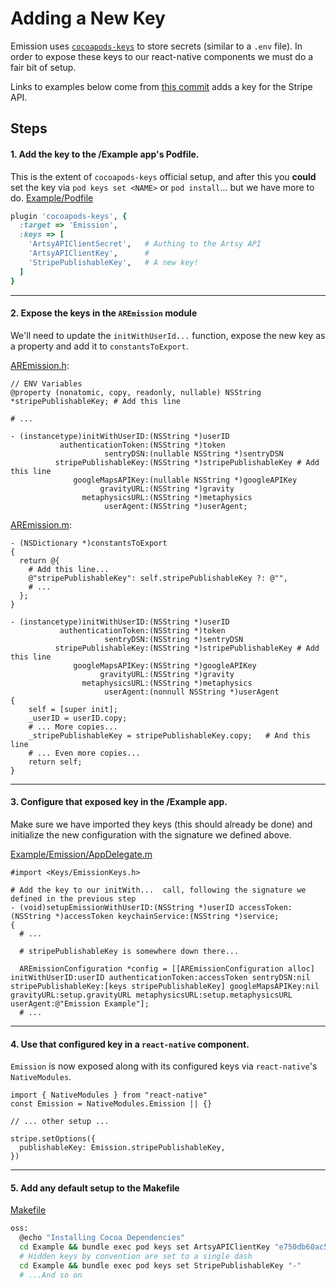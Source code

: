# Adding a New Key

Emission uses [`cocoapods-keys`](https://github.com/orta/cocoapods-keys) to store secrets (similar to a `.env` file). In order to expose these keys to our react-native components we must do a fair bit of setup.

Links to examples below come from [this commit](https://github.com/artsy/emission/pull/1086/commits/4a2a3e9260e97d791536cf38376a06b0ad0946a8) adds a key for the Stripe API.

## Steps

#### 1. Add the key to the /Example app's Podfile.

This is the extent of `cocoapods-keys` official setup, and after this you **could** set the key via `pod keys set <NAME>` or `pod install`... but we have more to do.
[Example/Podfile](https://github.com/artsy/emission/blob/4a2a3e9260e97d791536cf38376a06b0ad0946a8/Example/Podfile#L63)

```ruby
plugin 'cocoapods-keys', {
  :target => 'Emission',
  :keys => [
    'ArtsyAPIClientSecret',   # Authing to the Artsy API
    'ArtsyAPIClientKey',      #
    'StripePublishableKey',   # A new key!
  ]
}
```

---

#### 2. Expose the keys in the `AREmission` module

We'll need to update the `initWithUserId...` function, expose the new key as a property and add it to `constantsToExport`.

[AREmission.h](https://github.com/artsy/emission/blob/4a2a3e9260e97d791536cf38376a06b0ad0946a8/Pod/Classes/Core/AREmission.h#L17-L34):

```objc
// ENV Variables
@property (nonatomic, copy, readonly, nullable) NSString *stripePublishableKey; # Add this line

# ...

- (instancetype)initWithUserID:(NSString *)userID
           authenticationToken:(NSString *)token
                     sentryDSN:(nullable NSString *)sentryDSN
          stripePublishableKey:(NSString *)stripePublishableKey # Add this line
              googleMapsAPIKey:(nullable NSString *)googleAPIKey
                    gravityURL:(NSString *)gravity
                metaphysicsURL:(NSString *)metaphysics
                     userAgent:(NSString *)userAgent;
```

[AREmission.m](https://github.com/artsy/emission/blob/4a2a3e9260e97d791536cf38376a06b0ad0946a8/Pod/Classes/Core/AREmission.m#L24-L60):

```objc
- (NSDictionary *)constantsToExport
{
  return @{
    # Add this line...
    @"stripePublishableKey": self.stripePublishableKey ?: @"",
    # ...
  };
}

- (instancetype)initWithUserID:(NSString *)userID
           authenticationToken:(NSString *)token
                     sentryDSN:(NSString *)sentryDSN
          stripePublishableKey:(NSString *)stripePublishableKey # Add this line
              googleMapsAPIKey:(NSString *)googleAPIKey
                    gravityURL:(NSString *)gravity
                metaphysicsURL:(NSString *)metaphysics
                     userAgent:(nonnull NSString *)userAgent
{
    self = [super init];
    _userID = userID.copy;
    # ... More copies...
    _stripePublishableKey = stripePublishableKey.copy;   # And this line
    # ... Even more copies...
    return self;
}
```

---

#### 3. Configure that exposed key in the /Example app.

Make sure we have imported they keys (this should already be done) and initialize the new configuration with the signature we defined above.

[Example/Emission/AppDelegate.m](https://github.com/artsy/emission/blob/4a2a3e9260e97d791536cf38376a06b0ad0946a8/Example/Emission/AppDelegate.m#L109)

```objc
#import <Keys/EmissionKeys.h>

# Add the key to our initWith...  call, following the signature we defined in the previous step
- (void)setupEmissionWithUserID:(NSString *)userID accessToken:(NSString *)accessToken keychainService:(NSString *)service;
{
  # ...

  # stripePublishableKey is somewhere down there...

  AREmissionConfiguration *config = [[AREmissionConfiguration alloc] initWithUserID:userID authenticationToken:accessToken sentryDSN:nil stripePublishableKey:[keys stripePublishableKey] googleMapsAPIKey:nil gravityURL:setup.gravityURL metaphysicsURL:setup.metaphysicsURL userAgent:@"Emission Example"];
  # ...
```

---

#### 4. Use that configured key in a `react-native` component.

`Emission` is now exposed along with its configured keys via `react-native`'s `NativeModules`.

```tsx
import { NativeModules } from "react-native"
const Emission = NativeModules.Emission || {}

// ... other setup ...

stripe.setOptions({
  publishableKey: Emission.stripePublishableKey,
})
```

---

#### 5. Add any default setup to the Makefile

[Makefile](https://github.com/artsy/emission/blob/4a2a3e9260e97d791536cf38376a06b0ad0946a8/Makefile#L56)

```sh
oss:
  @echo "Installing Cocoa Dependencies"
  cd Example && bundle exec pod keys set ArtsyAPIClientKey "e750db60ac506978fc70"
  # Hidden keys by convention are set to a single dash
  cd Example && bundle exec pod keys set StripePublishableKey "-"
  # ...And so on
```
